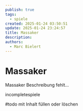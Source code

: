 ```yaml
---
publish: true
tags:
  - spiele
created: 2025-01-24 03:50:51
update: 2025-01-24 23:24:57
title: Massaker
description: 
authors:
  - Marc Bielert
---
```


# Massaker

Massaker
Beschreibung fehlt…

incompletespiele

#todo mit Inhalt füllen oder löschen